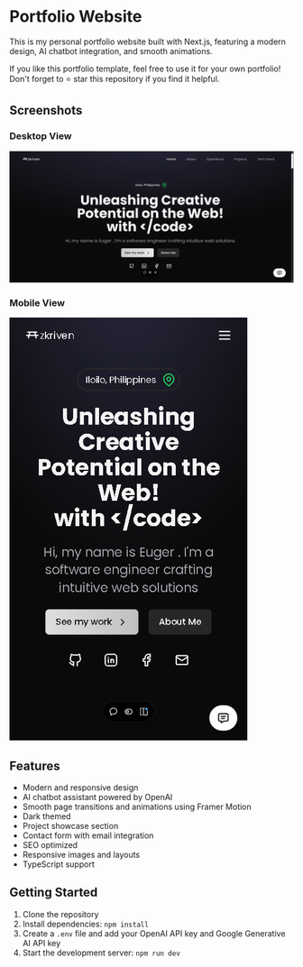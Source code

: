 # Portfolio Website

This is my personal portfolio website built with Next.js, featuring a modern design, AI chatbot integration, and smooth animations.

If you like this portfolio template, feel free to use it for your own portfolio! Don't forget to ⭐ star this repository if you find it helpful.

## Screenshots

### Desktop View

![Desktop Screenshot](./public/screenshot-desktop.png)

### Mobile View

![Mobile Screenshot](./public/screenshot-mobile.png)

## Features

-   Modern and responsive design
-   AI chatbot assistant powered by OpenAI
-   Smooth page transitions and animations using Framer Motion
-   Dark themed
-   Project showcase section
-   Contact form with email integration
-   SEO optimized
-   Responsive images and layouts
-   TypeScript support

## Getting Started

1. Clone the repository
2. Install dependencies: `npm install`
3. Create a `.env` file and add your OpenAI API key and Google Generative AI API key
4. Start the development server: `npm run dev`
